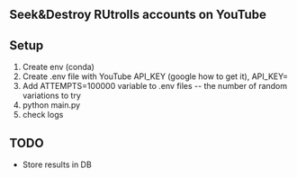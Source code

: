Seek&Destroy RUtrolls accounts on YouTube
--------------------------------------------------------


Setup
------

1. Create env (conda)
2. Create .env file with YouTube API_KEY (google how to get it), API_KEY=<your key>
3. Add ATTEMPTS=100000 variable to .env files -- the number of random variations to try
4. python main.py
5. check logs

TODO
----

* Store results in DB
